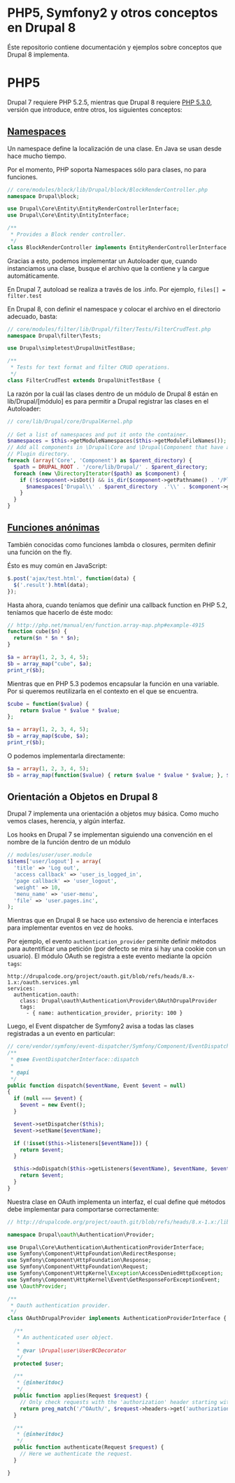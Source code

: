 PHP5, Symfony2 y otros conceptos en Drupal 8
===========================================

Éste repositorio contiene documentación y ejemplos sobre conceptos que Drupal 8 implementa.

# PHP5

Drupal 7 requiere PHP 5.2.5, mientras que Drupal 8 requiere [PHP 5.3.0](http://php.net/releases/5_3_0.php),
versión que introduce, entre otros, los siguientes conceptos:


## [Namespaces](http://es1.php.net/namespaces)

Un namespace define la localización de una clase. En Java se usan desde hace mucho tiempo.

Por el momento, PHP soporta Namespaces sólo para clases, no para funciones.

```php
// core/modules/block/lib/Drupal/block/BlockRenderController.php
namespace Drupal\block;

use Drupal\Core\Entity\EntityRenderControllerInterface;
use Drupal\Core\Entity\EntityInterface;

/**
 * Provides a Block render controller.
 */
class BlockRenderController implements EntityRenderControllerInterface {
```

Gracias a esto, podemos implementar un Autoloader que, cuando instanciamos una clase,
busque el archivo que la contiene y la cargue automáticamente.

En Drupal 7, autoload se realiza a través de los .info. Por ejemplo,
`files[] = filter.test`

En Drupal 8, con definir el namespace y colocar el archivo en el
directorio adecuado, basta:

```php
// core/modules/filter/lib/Drupal/filter/Tests/FilterCrudTest.php
namespace Drupal\filter\Tests;

use Drupal\simpletest\DrupalUnitTestBase;

/**
 * Tests for text format and filter CRUD operations.
 */
class FilterCrudTest extends DrupalUnitTestBase {
```

La razón por la cuál las clases dentro de un módulo de Drupal 8 están en
lib/Drupal/[módulo] es para permitir a Drupal registrar las clases en el
Autoloader:

```php
// core/lib/Drupal/core/DrupalKernel.php
    
// Get a list of namespaces and put it onto the container.
$namespaces = $this->getModuleNamespaces($this->getModuleFileNames());
// Add all components in \Drupal\Core and \Drupal\Component that have a
// Plugin directory.
foreach (array('Core', 'Component') as $parent_directory) {
  $path = DRUPAL_ROOT . '/core/lib/Drupal/' . $parent_directory;
  foreach (new \DirectoryIterator($path) as $component) {
    if (!$component->isDot() && is_dir($component->getPathname() . '/Plugin')) {
      $namespaces['Drupal\\' . $parent_directory  .'\\' . $component->getFilename()] = DRUPAL_ROOT . '/core/lib';
    }
  }
}
```

## [Funciones anónimas](http://es1.php.net/manual/en/functions.anonymous.php)

También conocidas como funciones lambda o closures, permiten definir una función on the fly.

Ésto es muy común en JavaScript:

```javascript
$.post('ajax/test.html', function(data) {
  $('.result').html(data);
});
```
Hasta ahora, cuando teníamos que definir una callback function en PHP 5.2, teníamos que hacerlo
de éste modo:

```php
// http://php.net/manual/en/function.array-map.php#example-4915
function cube($n) {
  return($n * $n * $n);
}

$a = array(1, 2, 3, 4, 5);
$b = array_map("cube", $a);
print_r($b);
```

Mientras que en PHP 5.3 podemos encapsular la función en una variable. Por si queremos
reutilizarla en el contexto en el que se encuentra.
```php
$cube = function($value) {
    return $value * $value * $value;
};

$a = array(1, 2, 3, 4, 5);
$b = array_map($cube, $a);
print_r($b);
```

O podemos implementarla directamente:
```php
$a = array(1, 2, 3, 4, 5);
$b = array_map(function($value) { return $value * $value * $value; }, $a);
```

## Orientación a Objetos en Drupal 8

Drupal 7 implementa una orientación a objetos muy básica. Como mucho vemos clases, herencia,
y algún interfaz.

Los hooks en Drupal 7 se implementan siguiendo una convención en el nombre
de la función dentro de un módulo

```php
// modules/user/user.module
$items['user/logout'] = array(
  'title' => 'Log out',
  'access callback' => 'user_is_logged_in',
  'page callback' => 'user_logout',
  'weight' => 10,
  'menu_name' => 'user-menu',
  'file' => 'user.pages.inc',
);

```

Mientras que en Drupal 8 se hace uso extensivo de herencia e interfaces para implementar
eventos en vez de hooks.

Por ejemplo, el evento `authentication_provider` permite definir métodos para
autentificar una petición (por defecto se mira si hay una cookie con un usuario).
El módulo OAuth se registra a este evento mediante la opción `tags`:

```
http://drupalcode.org/project/oauth.git/blob/refs/heads/8.x-1.x:/oauth.services.yml
services:
  authentication.oauth:
    class: Drupal\oauth\Authentication\Provider\OAuthDrupalProvider
    tags:
      - { name: authentication_provider, priority: 100 }
```

Luego, el Event dispatcher de Symfony2 avisa a todas las clases registradas
a un evento en particular:

```php
// core/vendor/symfony/event-dispatcher/Symfony/Component/EventDispatcher/EventDispatcher.php
/**
 * @see EventDispatcherInterface::dispatch
 *
 * @api
 */
public function dispatch($eventName, Event $event = null)
{
  if (null === $event) {
    $event = new Event();
  }

  $event->setDispatcher($this);
  $event->setName($eventName);

  if (!isset($this->listeners[$eventName])) {
    return $event;
  }

  $this->doDispatch($this->getListeners($eventName), $eventName, $event);
    return $event;
  }
}
```

Nuestra clase en OAuth implementa un interfaz, el cual define qué métodos debe
implementar para comportarse correctamente:

```php
// http://drupalcode.org/project/oauth.git/blob/refs/heads/8.x-1.x:/lib/Drupal/oauth/Authentication/Provider/OAuthDrupalProvider.php

namespace Drupal\oauth\Authentication\Provider;

use Drupal\Core\Authentication\AuthenticationProviderInterface;
use Symfony\Component\HttpFoundation\RedirectResponse;
use Symfony\Component\HttpFoundation\Response;
use Symfony\Component\HttpFoundation\Request;
use Symfony\Component\HttpKernel\Exception\AccessDeniedHttpException;
use Symfony\Component\HttpKernel\Event\GetResponseForExceptionEvent;
use \OauthProvider;

/**
 * Oauth authentication provider.
 */
class OAuthDrupalProvider implements AuthenticationProviderInterface {

  /**
   * An authenticated user object.
   *
   * @var \Drupal\user\UserBCDecorator
   */
  protected $user;

  /**
   * {@inheritdoc}
   */
  public function applies(Request $request) {
    // Only check requests with the 'authorization' header starting with OAuth.
    return preg_match('/^OAuth/', $request->headers->get('authorization'));
  }

  /**
   * {@inheritdoc}
   */
  public function authenticate(Request $request) {
    // Here we authenticate the request.
  }

}
```




